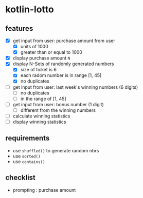 # kotlin-lotto

## features
- [x] get input from user: purchase amount from user
  - [x] units of 1000
  - [x] greater than or equal to 1000
- [x] display purchase amount `N`
- [x] display N-Sets of randomly generated numbers
  - [x] size of ticket is 6
  - [x] each radom number is in range [1, 45]
  - [x] no duplicates
- [ ] get input from user: last week's winning numbers (6 digits)
  - [ ] no duplicates
  - [ ] in the range of [1, 45]
- [ ] get input from user: bonus number (1 digit)
  - [ ] different from the winning numbers
- [ ] calculate winning statistics
- [ ] display winning statistics

## requirements
- use `shuffled()` to generate random nbrs
- use `sorted()`
- use `contains()`


## checklist
- prompting : purchase amount